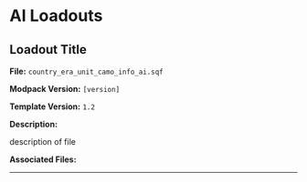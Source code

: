 # AI Loadouts

## Loadout Title
**File:** `country_era_unit_camo_info_ai.sqf`

**Modpack Version:** `[version]`

**Template Version:** `1.2`

**Description:**
<!-- Description -->
description of file

<!-- File Meta Data e.g. **Country:** Russia -->


**Associated Files:**
<!-- List of templates associated with this e.g. garage and logistics templates -->


---